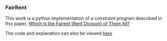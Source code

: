 ### FairRent

This work is a python implementation of a constraint program described in this paper, [Which Is the Fairest (Rent Division) of Them All?](http://procaccia.info/papers/rent.pdf)

The code and explanation can also be viewed [here](http://nbviewer.jupyter.org/github/BenjaminPhillips22/FairRent/blob/master/Fair%20Rent.ipynb)
